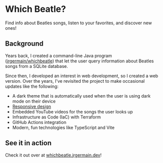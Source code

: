 # Which Beatle?

Find info about Beatles songs, listen to your favorites, and discover new ones!

## Background

Years back, I created a command-line Java program ([jrgermain/whichbeatle](https://github.com/jrgermain/whichbeatle)) that let the user query information about Beatles songs from a SQLite database.

Since then, I developed an interest in web development, so I created a web version. Over the years, I've revisited the project to make occasional updates like the following:

- A dark theme that is automatically used when the user is using dark mode on their device
- [Responsive design](https://developer.mozilla.org/en-US/docs/Learn/CSS/CSS_layout/Responsive_Design)
- Embedded YouTube videos for the songs the user looks up
- Infrastructure as Code (IaC) with Terraform
- GitHub Actions integration
- Modern, fun technologies like TypeScript and Vite

## See it in action

Check it out over at [whichbeatle.jrgermain.dev](https://whichbeatle.jrgermain.dev/)!
